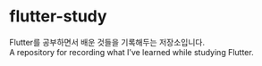 # flutter-study
Flutter를 공부하면서 배운 것들을 기록해두는 저장소입니다.<br> A repository for recording what I’ve learned while studying Flutter.
